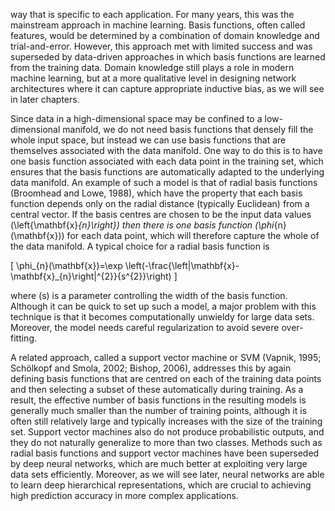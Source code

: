 way that is specific to each application. For many years, this was the mainstream approach in machine learning. Basis functions, often called features, would be determined by a combination of domain knowledge and trial-and-error. However, this approach met with limited success and was superseded by data-driven approaches in which basis functions are learned from the training data. Domain knowledge still plays a role in modern machine learning, but at a more qualitative level in designing network architectures where it can capture appropriate inductive bias, as we will see in later chapters.

Since data in a high-dimensional space may be confined to a low-dimensional manifold, we do not need basis functions that densely fill the whole input space, but instead we can use basis functions that are themselves associated with the data manifold. One way to do this is to have one basis function associated with each data point in the training set, which ensures that the basis functions are automatically adapted to the underlying data manifold. An example of such a model is that of radial basis functions (Broomhead and Lowe, 1988), which have the property that each basis function depends only on the radial distance (typically Euclidean) from a central vector. If the basis centres are chosen to be the input data values \(\left\{\mathbf{x}_{n}\right\}\) then there is one basis function \(\phi_{n}(\mathbf{x})\) for each data point, which will therefore capture the whole of the data manifold. A typical choice for a radial basis function is

\[
\phi_{n}(\mathbf{x})=\exp \left(-\frac{\left\|\mathbf{x}-\mathbf{x}_{n}\right\|^{2}}{s^{2}}\right)
\]

where \(s\) is a parameter controlling the width of the basis function. Although it can be quick to set up such a model, a major problem with this technique is that it becomes computationally unwieldy for large data sets. Moreover, the model needs careful regularization to avoid severe over-fitting.

A related approach, called a support vector machine or SVM (Vapnik, 1995; Schölkopf and Smola, 2002; Bishop, 2006), addresses this by again defining basis functions that are centred on each of the training data points and then selecting a subset of these automatically during training. As a result, the effective number of basis functions in the resulting models is generally much smaller than the number of training points, although it is often still relatively large and typically increases with the size of the training set. Support vector machines also do not produce probabilistic outputs, and they do not naturally generalize to more than two classes. Methods such as radial basis functions and support vector machines have been superseded by deep neural networks, which are much better at exploiting very large data sets efficiently. Moreover, as we will see later, neural networks are able to learn deep hierarchical representations, which are crucial to achieving high prediction accuracy in more complex applications.